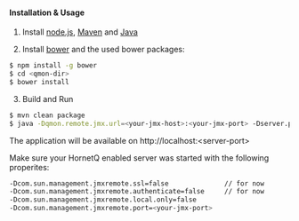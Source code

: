 #### Installation & Usage
1) Install [node.js](http://nodejs.org/download/), [Maven](http://maven.apache.org/download.cgi) and [Java](http://www.oracle.com/technetwork/java/javase/downloads/index.html)

2) Install [bower](http://bower.io/) and the used bower packages:
```sh
$ npm install -g bower
$ cd <qmon-dir>
$ bower install
```

3) Build and Run
```sh
$ mvn clean package
$ java -Dqmon.remote.jmx.url=<your-jmx-host>:<your-jmx-port> -Dserver.port=<server-port> -jar target/ch.filecloud.queue-monitor-0.0.1-SNAPSHOT.jar
```
The application will be available on http://localhost:\<server-port\>

Make sure your HornetQ enabled server was started with the following properites:

```sh
-Dcom.sun.management.jmxremote.ssl=false              // for now
-Dcom.sun.management.jmxremote.authenticate=false     // for now
-Dcom.sun.management.jmxremote.local.only=false
-Dcom.sun.management.jmxremote.port=<your-jmx-port>
```



